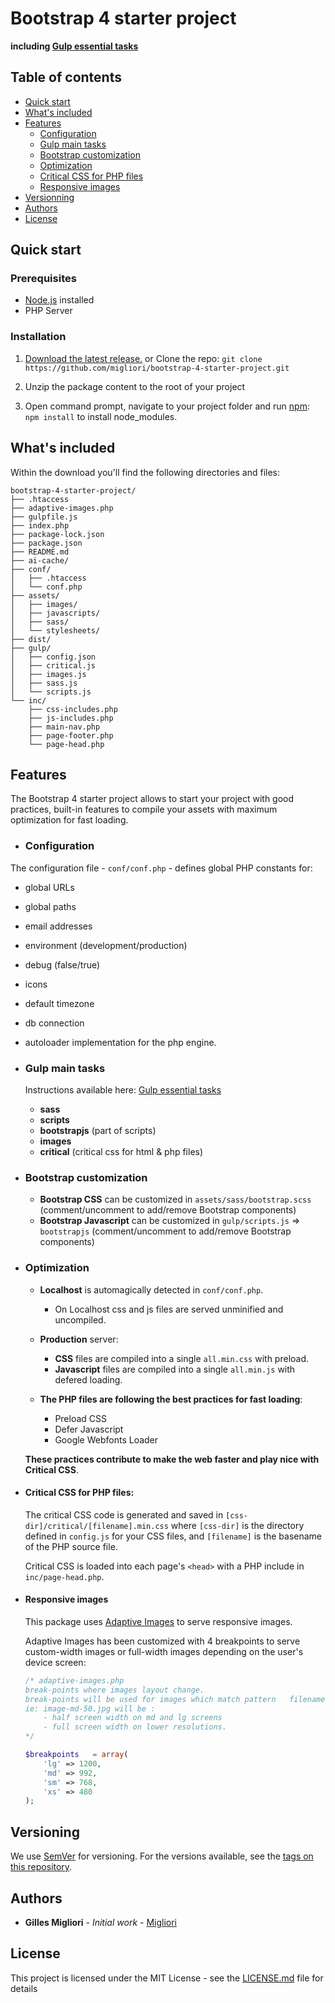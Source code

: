 # Bootstrap 4 starter project

**including [Gulp essential tasks](https://github.com/migliori/gulp-essentials)**

## Table of contents

* [Quick start](#quick-start)
* [What's included](#whats-included)
* [Features](#features)
  * [Configuration](#configuration)
  * [Gulp main tasks](#gulp-main-tasks)
  * [Bootstrap customization](#bootstrap-customization)
  * [Optimization](#optimization)
  * [Critical CSS for PHP files](#critical-css-for-php-files)
  * [Responsive images](#running-gulp-tasks)
* [Versionning](#versionning)
* [Authors](#authors)
* [License](#license)

## Quick start

### Prerequisites

* [Node.js](https://nodejs.org) installed
* PHP Server

### Installation

1. [Download the latest release.](https://github.com/migliori/bootstrap-4-starter-project/archive/master.zip)
   or Clone the repo: `git clone https://github.com/migliori/bootstrap-4-starter-project.git`

2. Unzip the package content to the root of your project

3. Open command prompt, navigate to your project folder and run [npm](https://www.npmjs.com/): `npm install` to install node_modules.

## What's included

Within the download you'll find the following directories and files:

```
bootstrap-4-starter-project/
├── .htaccess
├── adaptive-images.php
├── gulpfile.js
├── index.php
├── package-lock.json
├── package.json
├── README.md
├── ai-cache/
├── conf/
│   ├── .htaccess
│   └── conf.php
├── assets/
│   ├── images/
│   ├── javascripts/
│   ├── sass/
│   └── stylesheets/
├── dist/
├── gulp/
│   ├── config.json
│   ├── critical.js
│   ├── images.js
│   ├── sass.js
│   └── scripts.js
└── inc/
    ├── css-includes.php
    ├── js-includes.php
    ├── main-nav.php
    ├── page-footer.php
    └── page-head.php
```

## Features

The Bootstrap 4 starter project allows to start your project with good practices, built-in features to compile your assets with maximum optimization for fast loading.

* ### Configuration
 The configuration file - `conf/conf.php` - defines global PHP constants for:
 * global URLs
 * global paths
 * email addresses
 * environment (development/production)
 * debug (false/true)
 * icons
 * default timezone
 * db connection
 * autoloader implementation for the php engine.
 
* ### Gulp main tasks
  Instructions available here: [Gulp essential tasks](https://github.com/migliori/gulp-essentials)
  
  * **sass**
  * **scripts**
  * **bootstrapjs** (part of scripts)
  * **images**
  * **critical** (critical css for html & php files)

* ### Bootstrap customization
  * **Bootstrap CSS** can be customized in `assets/sass/bootstrap.scss` (comment/uncomment to add/remove Bootstrap components)
  * **Bootstrap Javascript** can be customized in `gulp/scripts.js` => `bootstrapjs` (comment/uncomment to add/remove Bootstrap components)

* ### Optimization
   
  * **Localhost** is automagically detected in `conf/conf.php`.
    * On Localhost css and js files are served unminified and uncompiled.
  * **Production** server:
    * **CSS** files are compiled into a single `all.min.css` with preload.
    * **Javascript** files are compiled into a single `all.min.js` with defered loading.

  * **The PHP files are following the best practices for fast loading**:

    * Preload CSS
    * Defer Javascript
    * Google Webfonts Loader

   **These practices contribute to make the web faster and play nice with Critical CSS**.

* #### Critical CSS for PHP files:

  The critical CSS code is generated and saved in `[css-dir]/critical/[filename].min.css` where `[css-dir]` is the directory defined in `config.js` for your CSS files, and `[filename]` is the basename of the PHP source file.

  Critical CSS is loaded into each page's `<head>` with a PHP include in `inc/page-head.php`.

* #### Responsive images

  This package uses [Adaptive Images](http://adaptive-images.com/) to serve responsive images.

  Adaptive Images has been customized with 4 breakpoints to serve custom-width images or full-width images depending on the user's device screen:
  ```php
  /* adaptive-images.php
  break-points where images layout change.
  break-points will be used for images which match pattern   filename-[xs|sm|md|lg]-[0-9]{2}.[jpe?g|gif|png]
  ie: image-md-50.jpg will be :
      - half screen width on md and lg screens
      - full screen width on lower resolutions.
  */
  
  $breakpoints   = array(
      'lg' => 1200,
      'md' => 992,
      'sm' => 768,
      'xs' => 480
  );
  ```



## Versioning

We use [SemVer](http://semver.org/) for versioning. For the versions available, see the [tags on this repository](https://github.com/migliori/bootstrap-4-starter-project/tags).

## Authors

* **Gilles Migliori** - _Initial work_ - [Migliori](https://github.com/migliori)

## License

This project is licensed under the MIT License - see the [LICENSE.md](LICENSE.md) file for details
